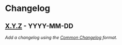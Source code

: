 ﻿# Changelog

## [X.Y.Z] - YYYY-MM-DD

_Add a changelog using the [Common Changelog](https://common-changelog.org/) format._

[X.Y.Z]: https://github.com/gaepdit/air-web/releases/tag/vX.Y.Z
